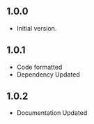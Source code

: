## 1.0.0

- Initial version.

## 1.0.1
- Code formatted
- Dependency Updated

## 1.0.2
- Documentation Updated
